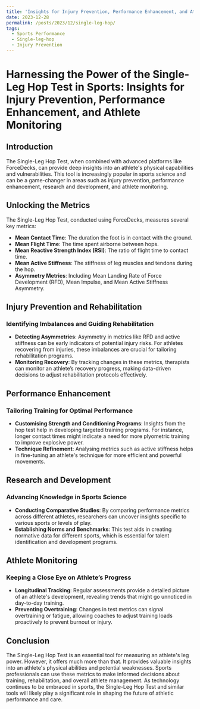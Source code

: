 ```yaml
---
title: 'Insights for Injury Prevention, Performance Enhancement, and Athlete Monitoring'
date: 2023-12-28
permalink: /posts/2023/12/single-leg-hop/
tags:
  - Sports Performance
  - Single-leg-hop
  - Injury Prevention
---
```


# Harnessing the Power of the Single-Leg Hop Test in Sports: Insights for Injury Prevention, Performance Enhancement, and Athlete Monitoring

## Introduction

The Single-Leg Hop Test, when combined with advanced platforms like ForceDecks, can provide deep insights into an athlete's physical capabilities and vulnerabilities. This tool is increasingly popular in sports science and can be a game-changer in areas such as injury prevention, performance enhancement, research and development, and athlete monitoring.

## Unlocking the Metrics

The Single-Leg Hop Test, conducted using ForceDecks, measures several key metrics:

- **Mean Contact Time**: The duration the foot is in contact with the ground.
- **Mean Flight Time**: The time spent airborne between hops.
- **Mean Reactive Strength Index (RSI)**: The ratio of flight time to contact time.
- **Mean Active Stiffness**: The stiffness of leg muscles and tendons during the hop.
- **Asymmetry Metrics**: Including Mean Landing Rate of Force Development (RFD), Mean Impulse, and Mean Active Stiffness Asymmetry.

## Injury Prevention and Rehabilitation

### Identifying Imbalances and Guiding Rehabilitation

- **Detecting Asymmetries**: Asymmetry in metrics like RFD and active stiffness can be early indicators of potential injury risks. For athletes recovering from injuries, these imbalances are crucial for tailoring rehabilitation programs.
- **Monitoring Recovery**: By tracking changes in these metrics, therapists can monitor an athlete’s recovery progress, making data-driven decisions to adjust rehabilitation protocols effectively.

## Performance Enhancement

### Tailoring Training for Optimal Performance

- **Customising Strength and Conditioning Programs**: Insights from the hop test help in developing targeted training programs. For instance, longer contact times might indicate a need for more plyometric training to improve explosive power.
- **Technique Refinement**: Analysing metrics such as active stiffness helps in fine-tuning an athlete's technique for more efficient and powerful movements.

## Research and Development

### Advancing Knowledge in Sports Science

- **Conducting Comparative Studies**: By comparing performance metrics across different athletes, researchers can uncover insights specific to various sports or levels of play.
- **Establishing Norms and Benchmarks**: This test aids in creating normative data for different sports, which is essential for talent identification and development programs.

## Athlete Monitoring

### Keeping a Close Eye on Athlete’s Progress

- **Longitudinal Tracking**: Regular assessments provide a detailed picture of an athlete's development, revealing trends that might go unnoticed in day-to-day training.
- **Preventing Overtraining**: Changes in test metrics can signal overtraining or fatigue, allowing coaches to adjust training loads proactively to prevent burnout or injury.

## Conclusion

The Single-Leg Hop Test is an essential tool for measuring an athlete's leg power. However, it offers much more than that. It provides valuable insights into an athlete's physical abilities and potential weaknesses. Sports professionals can use these metrics to make informed decisions about training, rehabilitation, and overall athlete management. As technology continues to be embraced in sports, the Single-Leg Hop Test and similar tools will likely play a significant role in shaping the future of athletic performance and care.

